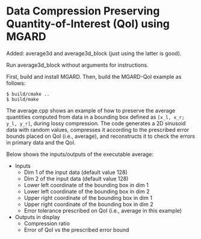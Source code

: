 # Data Compression Preserving Quantity-of-Interest (QoI) using MGARD

Added: average3d and average3d_block (just using the latter is good).

Run average3d_block without arguments for instructions.

First, build and install MGARD. Then, build the MGARD-QoI example as follows:

```
$ build/cmake ..
$ build/make
```

The average.cpp shows an example of how to preserve the average quantities computed from data in a bounding box defined as `[x_l, x_r; y_l, y_r]`, during lossy compression. The code generates a 2D sinusoid data with random values, compresses it according to the prescribed error bounds placed on QoI (i.e., average), and reconstructs it to check the errors in primary data and the QoI.  

Below shows the inputs/outputs of the executable average:

* Inputs
   * Dim 1 of the input data (default value 128)
   * Dim 2 of the input data (default value 128)
   * Lower left coordinate of the bounding box in dim 1
   * Lower left coordinate of the bounding box in dim 2
   * Upper right coordinate of the bounding box in dim 1
   * Upper right coordinate of the bounding box in dim 2
   * Error tolerance prescribed on QoI (i.e., average in this example)
* Outputs in display
   * Compression ratio
   * Error of QoI vs the prescribed error bound 
